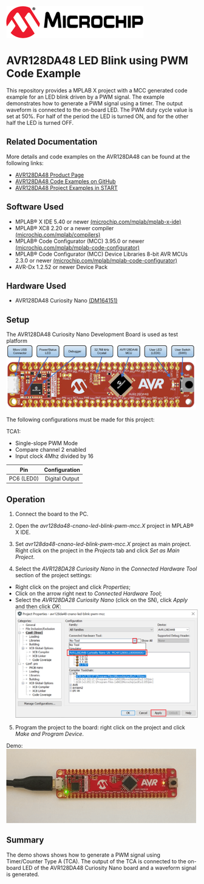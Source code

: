 [![MCHP](images/microchip.png)](https://www.microchip.com)

# AVR128DA48 LED Blink using PWM Code Example

This repository provides a MPLAB X project with a MCC generated code example for an LED blink driven by a PWM signal. The example demonstrates how to generate a PWM signal using a timer. The output waveform is connected to the on-board LED. The PWM duty cycle value is set at 50%. For half of the period the LED is turned ON, and for the other half the LED is turned OFF.

## Related Documentation
More details and code examples on the AVR128DA48 can be found at the following links:
- [AVR128DA48 Product Page](https://www.microchip.com/wwwproducts/en/AVR128DA28)
- [AVR128DA48 Code Examples on GitHub](https://github.com/microchip-pic-avr-examples?q=avr128da48)
- [AVR128DA48 Project Examples in START](https://start.atmel.com/#examples/AVR128DA48CuriosityNano)


## Software Used
- MPLAB® X IDE 5.40 or newer [(microchip.com/mplab/mplab-x-ide)](http://www.microchip.com/mplab/mplab-x-ide)
- MPLAB® XC8 2.20 or a newer compiler [(microchip.com/mplab/compilers)](http://www.microchip.com/mplab/compilers)
- MPLAB® Code Configurator (MCC) 3.95.0 or newer [(microchip.com/mplab/mplab-code-configurator)](https://www.microchip.com/mplab/mplab-code-configurator)
- MPLAB® Code Configurator (MCC) Device Libraries 8-bit AVR MCUs 2.3.0 or newer [(microchip.com/mplab/mplab-code-configurator)](https://www.microchip.com/mplab/mplab-code-configurator)
- AVR-Dx 1.2.52 or newer Device Pack


## Hardware Used
- AVR128DA48 Curiosity Nano [(DM164151)](https://www.microchip.com/Developmenttools/ProductDetails/DM164151)

## Setup
The AVR128DA48 Curiosity Nano Development Board is used as test platform
<br><img src="images/AVR128DA48_CNANO_instructions.PNG" width="500">

The following configurations must be made for this project:

TCA1:
- Single-slope PWM Mode
- Compare channel 2 enabled
- Input clock 4Mhz divided by 16

|Pin           | Configuration      |
| :----------: | :----------------: |
|PC6 (LED0)    | Digital Output     |

## Operation
1. Connect the board to the PC.

2. Open the *avr128da48-cnano-led-blink-pwm-mcc.X* project in MPLAB® X IDE.

3. Set *avr128da48-cnano-led-blink-pwm-mcc.X* project as main project. Right click on the project in the *Projects* tab and click *Set as Main Project*.

4. Select the *AVR128DA28 Curiosity Nano* in the *Connected Hardware Tool* section of the project settings:
  - Right click on the project and click *Properties*;
  - Click on the arrow right next to *Connected Hardware Tool*;
  - Select the *AVR128DA28 Curiosity Nano* (click on the SN), click *Apply* and then click *OK*:
<br><img src="images/Tool-selection.PNG" width="600">


5. Program the project to the board: right click on the project and click *Make and Program Device*.

Demo:
<br><img src="images/AVR-DA_led_blink_pwm.gif" width="500">

## Summary
The demo shows shows how to generate a PWM signal using Timer/Counter Type A (TCA). The output of the TCA is connected to the on-board LED of the AVR128DA48 Curiosity Nano board and a waveform signal is generated.
